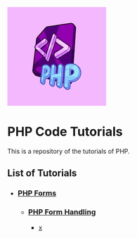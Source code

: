 ![alt text](python.jpg) 
# PHP Code Tutorials
This is a repository of the tutorials of PHP.
## List of Tutorials
- ### [PHP Forms](https://www.w3schools.com/php/php_forms.asp)
    -  ### [PHP Form Handling](https://www.w3schools.com/php/php_forms.asp)
        - [x](https://x)
